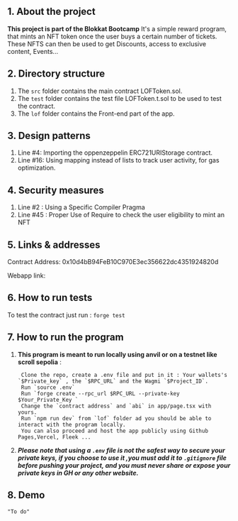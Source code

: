 ## 1. About the project

**This project is part of the Blokkat Bootcamp**
It's a simple reward program, that mints an NFT token once the user buys a certain number of tickets. These NFTS can then be used to get Discounts, access to exclusive content, Events... 

## 2. Directory structure

1. The `src` folder contains the main contract LOFToken.sol.
2. The `test` folder contains the test file LOFToken.t.sol to be used to test the contract.
3. The `lof` folder contains the Front-end part of the app.

## 3. Design patterns

1. Line #4: Importing the oppenzeppelin ERC721URIStorage contract.
2. Line #16: Using mapping instead of lists to track user activity, for gas optimization.

## 4. Security measures

1. Line #2 : Using a Specific Compiler Pragma
2. Line #45 : Proper Use of Require to check the user eligibility to mint an NFT

## 5. Links & addresses
 Contract Address: 0x10d4bB94FeB10C970E3ec356622dc4351924820d

 Webapp link: 

## 6. How to run tests

 To test the contract just run : `forge test`

## 7. How to run the program

1. **This program is meant to run locally using anvil or on a testnet like scroll sepolia** :

        Clone the repo, create a .env file and put in it : Your wallets's `$Private_key` , the `$RPC_URL` and the Wagmi `$Project_ID`.
        Run `source .env`
        Run `forge create --rpc_url $RPC_URL --private-key $Your_Private_Key `
        Change the `contract address` and `abi` in app/page.tsx with yours.
        Run `npm run dev` from `lof` folder ad you should be able to interact with the program locally.
        You can also proceed and host the app publicly using Github Pages,Vercel, Fleek ...
        
2.  ***Please note that using a `.env` file is not the safest way to secure your private keys, if you choose to use it ,you must add it to `.gitignore` file before pushing your project, and you must never share or expose your private keys in GH or any other website.***

## 8. Demo

    "To do"
